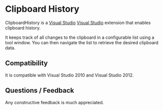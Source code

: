 # Clipboard History

ClipboardHistory is a [Visual Studio](http://www.microsoft.com/visualstudio/eng) <a href="http://www.microsoft.com/visualstudio/eng" target="_blank">Visual Studio</a> extension that enables clipboard history.

It keeps track of all changes to the clipboard in a configurable list using a tool window.
You can then navigate the list to retrieve the desired clipboard data.

## Compatibility

It is compatible with Visual Studio 2010 and Visual Studio 2012.

## Questions / Feedback
Any constructive feedback is much appreciated.
